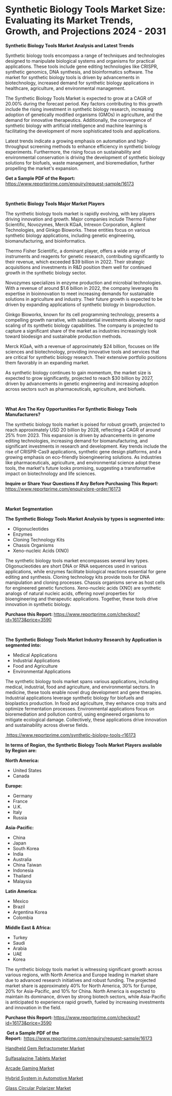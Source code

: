 <p><h1>Synthetic Biology Tools Market Size: Evaluating its Market Trends, Growth, and Projections 2024 - 2031</h1></p><p><strong>Synthetic Biology Tools Market Analysis and Latest Trends</strong></p>
<p><p>Synthetic biology tools encompass a range of techniques and technologies designed to manipulate biological systems and organisms for practical applications. These tools include gene editing technologies like CRISPR, synthetic genomics, DNA synthesis, and bioinformatics software. The market for synthetic biology tools is driven by advancements in biotechnology, increased demand for synthetic biology applications in healthcare, agriculture, and environmental management.</p><p>The Synthetic Biology Tools Market is expected to grow at a CAGR of 20.00% during the forecast period. Key factors contributing to this growth include the rising investment in synthetic biology research, increasing adoption of genetically modified organisms (GMOs) in agriculture, and the demand for innovative therapeutics. Additionally, the convergence of synthetic biology with artificial intelligence and machine learning is facilitating the development of more sophisticated tools and applications.</p><p>Latest trends indicate a growing emphasis on automation and high-throughput screening methods to enhance efficiency in synthetic biology experiments. Furthermore, the rising focus on sustainability and environmental conservation is driving the development of synthetic biology solutions for biofuels, waste management, and bioremediation, further propelling the market's expansion.</p></p>
<p><strong>Get a Sample PDF of the Report:&nbsp;</strong> <a href="https://www.reportprime.com/enquiry/request-sample/16173?utm_campaign=104&utm_medium=2&utm_source=Github&utm_content=ia&utm_term=02122024&utm_id=synthetic-biology-tools">https://www.reportprime.com/enquiry/request-sample/16173</a></p>
<p>&nbsp;</p>
<p><strong>Synthetic Biology Tools Major Market Players</strong></p>
<p><p>The synthetic biology tools market is rapidly evolving, with key players driving innovation and growth. Major companies include Thermo Fisher Scientific, Novozymes, Merck KGaA, Intrexon Corporation, Agilent Technologies, and Ginkgo Bioworks. These entities focus on various synthetic biology applications, including genetic engineering, biomanufacturing, and bioinformatics.</p><p>Thermo Fisher Scientific, a dominant player, offers a wide array of instruments and reagents for genetic research, contributing significantly to their revenue, which exceeded $39 billion in 2022. Their strategic acquisitions and investments in R&D position them well for continued growth in the synthetic biology sector.</p><p>Novozymes specializes in enzyme production and microbial technologies. With a revenue of around $1.6 billion in 2022, the company leverages its expertise in bioinnovation to meet increasing demands for sustainable solutions in agriculture and industry. Their future growth is expected to be driven by expanding applications of synthetic biology in bioproduction.</p><p>Ginkgo Bioworks, known for its cell programming technology, presents a compelling growth narrative, with substantial investments allowing for rapid scaling of its synthetic biology capabilities. The company is projected to capture a significant share of the market as industries increasingly look toward biodesign and sustainable production methods.</p><p>Merck KGaA, with a revenue of approximately $24 billion, focuses on life sciences and biotechnology, providing innovative tools and services that are critical for synthetic biology research. Their extensive portfolio positions them favorably in an expanding market.</p><p>As synthetic biology continues to gain momentum, the market size is expected to grow significantly, projected to reach $30 billion by 2027, driven by advancements in genetic engineering and increasing adoption across sectors such as pharmaceuticals, agriculture, and biofuels.</p></p>
<p>&nbsp;</p>
<p><strong>What Are The Key Opportunities For Synthetic Biology Tools Manufacturers?</strong></p>
<p><p>The synthetic biology tools market is poised for robust growth, projected to reach approximately USD 20 billion by 2028, reflecting a CAGR of around 25% from 2023. This expansion is driven by advancements in genome editing technologies, increasing demand for biomanufacturing, and significant investments in research and development. Key trends include the rise of CRISPR-Cas9 applications, synthetic gene design platforms, and a growing emphasis on eco-friendly bioengineering solutions. As industries like pharmaceuticals, agriculture, and environmental science adopt these tools, the market's future looks promising, suggesting a transformative impact on biotechnology and life sciences.</p></p>
<p><strong>Inquire or Share Your Questions If Any Before Purchasing This Report:</strong> <a href="https://www.reportprime.com/enquiry/pre-order/16173?utm_campaign=104&utm_medium=2&utm_source=Github&utm_content=ia&utm_term=02122024&utm_id=synthetic-biology-tools">https://www.reportprime.com/enquiry/pre-order/16173</a></p>
<p>&nbsp;</p>
<p><strong>Market Segmentation</strong></p>
<p><strong>The Synthetic Biology Tools Market Analysis by types is segmented into:</strong></p>
<p><ul><li>Oligonucleotides</li><li>Enzymes</li><li>Cloning Technology Kits</li><li>Chassis Organisms</li><li>Xeno-nucleic Acids (XNO)</li></ul></p>
<p><p>The synthetic biology tools market encompasses several key types. Oligonucleotides are short DNA or RNA sequences used in various applications, while enzymes facilitate biological reactions essential for gene editing and synthesis. Cloning technology kits provide tools for DNA manipulation and cloning processes. Chassis organisms serve as host cells for engineered genetic functions. Xeno-nucleic acids (XNO) are synthetic analogs of natural nucleic acids, offering novel properties for bioengineering and therapeutic applications. Together, these tools drive innovation in synthetic biology.</p></p>
<p><strong>Purchase this Report:&nbsp;</strong><a href="https://www.reportprime.com/checkout?id=16173&price=3590&utm_campaign=104&utm_medium=2&utm_source=Github&utm_content=ia&utm_term=02122024&utm_id=synthetic-biology-tools">https://www.reportprime.com/checkout?id=16173&price=3590</a></p>
<p>&nbsp;</p>
<p><strong>The Synthetic Biology Tools Market Industry Research by Application is segmented into:</strong></p>
<p><ul><li>Medical Applications</li><li>Industrial Applications</li><li>Food and Agriculture</li><li>Environmental Applications</li></ul></p>
<p><p>The synthetic biology tools market spans various applications, including medical, industrial, food and agriculture, and environmental sectors. In medicine, these tools enable novel drug development and gene therapies. Industrial applications leverage synthetic biology for biofuels and bioplastics production. In food and agriculture, they enhance crop traits and optimize fermentation processes. Environmental applications focus on bioremediation and pollution control, using engineered organisms to mitigate ecological damage. Collectively, these applications drive innovation and sustainability across diverse fields.</p></p>
<p><a href="https://www.reportprime.com/synthetic-biology-tools-r16173?utm_campaign=104&utm_medium=2&utm_source=Github&utm_content=ia&utm_term=02122024&utm_id=synthetic-biology-tools">&nbsp;https://www.reportprime.com/synthetic-biology-tools-r16173</a></p>
<p><strong>In terms of Region, the Synthetic Biology Tools Market Players available by Region are:</strong></p>
<p>
    <p> <strong> North America: </strong>
        <ul>
            <li>United States</li>
            <li>Canada</li>
        </ul>
        </p> 
    <p> <strong> Europe: </strong>
        <ul>
            <li>Germany</li>
            <li>France</li>
            <li>U.K.</li>
            <li>Italy</li>
            <li>Russia</li>
        </ul>
        </p> 
    <p> <strong> Asia-Pacific: </strong>
        <ul>
            <li>China</li>
            <li>Japan</li>
            <li>South Korea</li>
            <li>India</li>
            <li>Australia</li>
            <li>China Taiwan</li>
            <li>Indonesia</li>
            <li>Thailand</li>
            <li>Malaysia</li>
        </ul>
        </p> 
    <p> <strong> Latin America: </strong>
        <ul>
            <li>Mexico</li>
            <li>Brazil</li>
            <li>Argentina Korea</li>
            <li>Colombia</li>
        </ul>
        </p> 
    <p> <strong> Middle East & Africa: </strong>
        <ul>
            <li>Turkey</li>
            <li>Saudi</li>
            <li>Arabia</li>
            <li>UAE</li>
            <li>Korea</li>
        </ul>
    </p>
    </p>
<p><p>The synthetic biology tools market is witnessing significant growth across various regions, with North America and Europe leading in market share due to advanced research initiatives and robust funding. The projected market share is approximately 40% for North America, 30% for Europe, 20% for Asia-Pacific, and 10% for China. North America is expected to maintain its dominance, driven by strong biotech sectors, while Asia-Pacific is anticipated to experience rapid growth, fueled by increasing investments and innovation in the field.</p></p>
<p><strong>Purchase this Report: </strong><a href="https://www.reportprime.com/checkout?id=16173&price=3590&utm_campaign=104&utm_medium=2&utm_source=Github&utm_content=ia&utm_term=02122024&utm_id=synthetic-biology-tools">https://www.reportprime.com/checkout?id=16173&price=3590</a></p>
<p>&nbsp;<strong>Get a Sample PDF of the Report:&nbsp;&nbsp;</strong><a href="https://www.reportprime.com/enquiry/request-sample/16173?utm_campaign=104&utm_medium=2&utm_source=Github&utm_content=ia&utm_term=02122024&utm_id=synthetic-biology-tools">https://www.reportprime.com/enquiry/request-sample/16173</a></p>
<p><strong></strong></p>
<p><p><a href="https://issuu.com/reportprime-2/docs/handheld-gem-refractometer-market-size-2030.pptx?utm_campaign=104&utm_medium=2&utm_source=Github&utm_content=ia&utm_term=02122024&utm_id=synthetic-biology-tools">Handheld Gem Refractometer Market</a></p><p><a href="https://github.com/borgmrikki329/Market-Research-Report-List-1/blob/main/sulfasalazine-tablets-market.md?utm_campaign=104&utm_medium=2&utm_source=Github&utm_content=ia&utm_term=02122024&utm_id=synthetic-biology-tools">Sulfasalazine Tablets Market</a></p><p><a href="https://www.linkedin.com/pulse/arcade-gaming-market-analysis-report-2024-2031-size-growing-gbdyc?utm_campaign=104&utm_medium=2&utm_source=Github&utm_content=ia&utm_term=02122024&utm_id=synthetic-biology-tools">Arcade Gaming Market</a></p><p><a href="https://www.linkedin.com/pulse/hybrid-system-automotive-market-size-growth-expected-reach-nt23c?utm_campaign=104&utm_medium=2&utm_source=Github&utm_content=ia&utm_term=02122024&utm_id=synthetic-biology-tools">Hybrid System in Automotive Market</a></p><p><a href="https://issuu.com/reportprime-2/docs/glass-circular-polarizer-market-size-2030.pptx?utm_campaign=104&utm_medium=2&utm_source=Github&utm_content=ia&utm_term=02122024&utm_id=synthetic-biology-tools">Glass Circular Polarizer Market</a></p></p>
